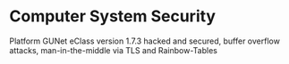 # Computer System Security
Platform GUNet eClass version 1.7.3 hacked and secured, buffer overflow attacks, man-in-the-middle via TLS and Rainbow-Tables
